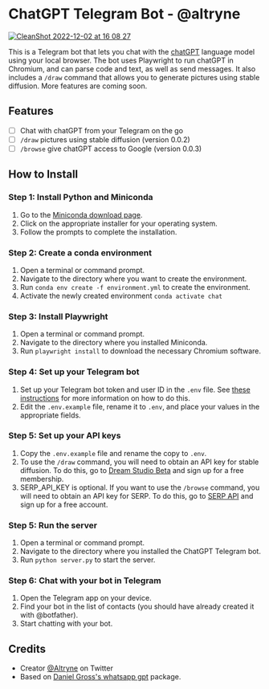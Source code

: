 # ChatGPT Telegram Bot - @altryne

[![CleanShot 2022-12-02 at 16 08 27](https://user-images.githubusercontent.com/463317/205404516-56ea908e-dd31-4c53-acb7-15f9f6ed379f.gif)](https://twitter.com/altryne/status/1598822052760195072)

This is a Telegram bot that lets you chat with the [chatGPT](https://github.com/openai/gpt-3) language model using your local browser. The bot uses Playwright to run chatGPT in Chromium, and can parse code and text, as well as send messages. It also includes a `/draw` command that allows you to generate pictures using stable diffusion. More features are coming soon.

## Features

- [ ] Chat with chatGPT from your Telegram on the go
- [ ] `/draw` pictures using stable diffusion (version 0.0.2)
- [ ] `/browse` give chatGPT access to Google (version 0.0.3)

## How to Install

### Step 1: Install Python and Miniconda

1. Go to the [Miniconda download page](https://docs.conda.io/en/latest/miniconda.html).
2. Click on the appropriate installer for your operating system.
3. Follow the prompts to complete the installation.

### Step 2: Create a conda environment

1. Open a terminal or command prompt.
2. Navigate to the directory where you want to create the environment.
3. Run `conda env create -f environment.yml` to create the environment.
4. Activate the newly created environment `conda activate chat`

### Step 3: Install Playwright

1. Open a terminal or command prompt.
2. Navigate to the directory where you installed Miniconda.
3. Run `playwright install` to download the necessary Chromium software.

### Step 4: Set up your Telegram bot

1. Set up your Telegram bot token and user ID in the `.env` file. See [these instructions](https://core.telegram.org/bots/tutorial#obtain-your-bot-token) for more information on how to do this.
2. Edit the `.env.example` file, rename it to `.env`, and place your values in the appropriate fields.

### Step 5: Set up your API keys

1. Copy the `.env.example` file and rename the copy to `.env`.
2. To use the `/draw` command, you will need to obtain an API key for stable diffusion. To do this, go to [Dream Studio Beta](https://beta.dreamstudio.ai/membership?tab=home) and sign up for a free membership.
3. SERP_API_KEY is optional. If you want to use the `/browse` command, you will need to obtain an API key for SERP. To do this, go to [SERP API](https://serpapi.com/) and sign up for a free account.
### Step 5: Run the server

1. Open a terminal or command prompt.
2. Navigate to the directory where you installed the ChatGPT Telegram bot.
3. Run `python server.py` to start the server.

### Step 6: Chat with your bot in Telegram

1. Open the Telegram app on your device.
2. Find your bot in the list of contacts (you should have already created it with @botfather).
3. Start chatting with your bot.

## Credits

- Creator [@Altryne](https://twitter.com/altryne/status/1598902799625961472) on Twitter
- Based on [Daniel Gross's whatsapp gpt](https://github.com/danielgross/whatsapp-gpt) package.
